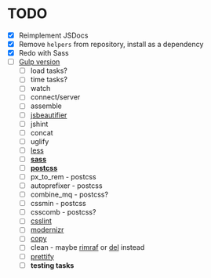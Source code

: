 # TODO

- [x] Reimplement JSDocs
- [x] Remove `helpers` from repository, install as a dependency
- [x] Redo with Sass
- [ ] [Gulp version](https://github.com/furzeface/blackledge/issues/9)
	- [ ] load tasks?
	- [ ] time tasks?
	- [ ] watch
	- [ ] connect/server
	- [ ] assemble
	- [ ] [jsbeautifier](https://github.com/beautify-web/js-beautify)
	- [ ] jshint
	- [ ] concat
	- [ ] uglify
	- [ ] [less](https://github.com/plus3network/gulp-less)
	- [ ] [**sass**](https://www.npmjs.com/package/gulp-sass)
	- [ ] [**postcss**](https://www.npmjs.com/package/postcss)
	- [ ] px_to_rem - postcss
	- [ ] autoprefixer - postcss
	- [ ] combine_mq - postcss?
	- [ ] cssmin - postcss
	- [ ] csscomb - postcss?
	- [ ] [csslint](https://www.npmjs.com/package/gulp-csslint)
	- [ ] [modernizr](https://www.npmjs.com/package/gulp-modernizr)
	- [ ] [copy](https://www.npmjs.com/package/gulp-copy)
	- [ ] clean - maybe [rimraf](https://github.com/isaacs/rimraf) or [del](https://www.npmjs.com/package/del) instead
	- [ ] [prettify](https://www.npmjs.com/package/gulp-prettify)
	- [ ] **testing tasks**
